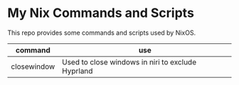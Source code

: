 # My Nix Commands and Scripts

This repo provides some commands and scripts used by NixOS.

|command|use|
|----|----|
|closewindow|Used to close windows in niri to exclude Hyprland|
